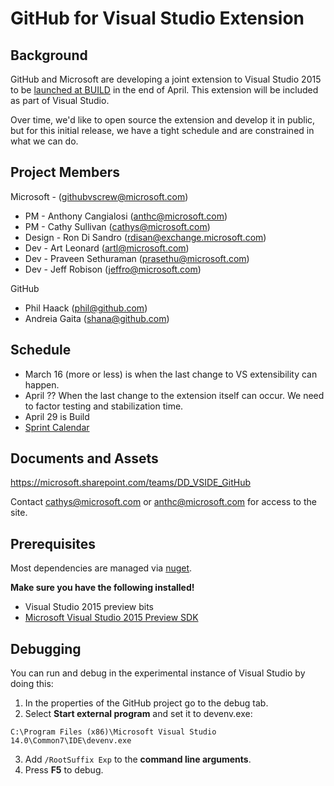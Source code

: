 # GitHub for Visual Studio Extension

## Background

GitHub and Microsoft are developing a joint extension to Visual Studio 2015 to be [launched at BUILD](http://www.buildwindows.com/) in the end of April. This extension will be included as part of Visual Studio.

Over time, we'd like to open source the extension and develop it in public, but for this initial release, we have a tight schedule and are constrained in what we can do. 

## Project Members
Microsoft - (githubvscrew@microsoft.com)
* PM - Anthony Cangialosi (anthc@microsoft.com)
* PM - Cathy Sullivan (cathys@microsoft.com)
* Design - Ron Di Sandro (rdisan@exchange.microsoft.com)
* Dev - Art Leonard (artl@microsoft.com)
* Dev - Praveen Sethuraman (prasethu@microsoft.com)
* Dev - Jeff Robison (jeffro@microsoft.com)

GitHub
* Phil Haack (phil@github.com)
* Andreia Gaita (shana@github.com)

## Schedule

* March 16 (more or less) is when the last change to VS extensibility can happen.
* April ?? When the last change to the extension itself can occur. We need to factor testing and stabilization time.
* April 29 is Build
* [Sprint Calendar](https://microsoft.sharepoint.com/teams/DD_VSIDE_GitHub/_layouts/15/WopiFrame.aspx?sourcedoc={CCE534D8-D6A7-4672-878C-C34CECB5F383}&file=GitHub%20for%20Visual%20Studio%20Timeline.xlsx&action=default) 


## Documents and Assets
https://microsoft.sharepoint.com/teams/DD_VSIDE_GitHub

Contact cathys@microsoft.com or anthc@microsoft.com for access to the site.

## Prerequisites

Most dependencies are managed via [nuget](http://nuget.org/).

__Make sure you have the following installed!__

* Visual Studio 2015 preview bits
* [Microsoft Visual Studio 2015 Preview SDK](http://www.microsoft.com/en-us/download/details.aspx?id=44932)

## Debugging

You can run and debug in the experimental instance of Visual Studio by doing this:

1. In the properties of the GitHub project go to the debug tab.
2. Select **Start external program** and set it to devenv.exe:

`C:\Program Files (x86)\Microsoft Visual Studio 14.0\Common7\IDE\devenv.exe`

3. Add `/RootSuffix Exp` to the **command line arguments**.
4. Press **F5** to debug.
